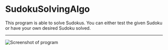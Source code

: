 # SudokuSolvingAlgo

This program is able to solve Sudokus. You can either test the given Sudoku or have your own desired Sudoku solved.

---

![Screenshot of program](http://url/to/img.png)
